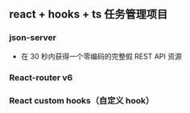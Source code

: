 ## react + hooks + ts 任务管理项目

### json-server
* 在 30 秒内获得一个零编码的完整假 REST API 资源

### React-router v6

### React custom hooks（自定义 hook）